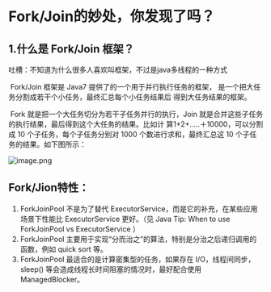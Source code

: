 # Fork/Join的妙处，你发现了吗？

## 1.什么是 Fork/Join 框架？

吐槽：不知道为什么很多人喜欢叫框架，不过是java多线程的一种方式

​        Fork/Join 框架是 Java7 提供了的一个用于并行执行任务的框架， 是一个把大任务分割成若干个小任务，最终汇总每个小任务结果后 得到大任务结果的框架。

​         Fork 就是把一个大任务切分为若干子任务并行的执行，Join 就是合并这些子任务的执行结果，最后得到这个大任务的结果。比如计 算1+2+.....＋10000，可以分割成 10 个子任务，每个子任务分别对 1000 个数进行求和，最终汇总这 10 个子任务的结果。如下图所示：

![image.png](https://i.loli.net/2020/12/28/IxADJNKTkS21FfY.png)

## Fork/Jion特性：

1. ForkJoinPool 不是为了替代 ExecutorService，而是它的补充，在某些应用场景下性能比 ExecutorService 更好。（见 Java Tip: When to use ForkJoinPool vs ExecutorService ）
2. ForkJoinPool 主要用于实现“分而治之”的算法，特别是分治之后递归调用的函数，例如 quick sort 等。
3.  ForkJoinPool 最适合的是计算密集型的任务，如果存在 I/O，线程间同步，sleep() 等会造成线程长时间阻塞的情况时，最好配合使用 ManagedBlocker。